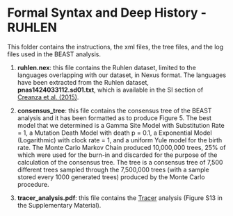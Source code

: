 # Formal Syntax and Deep History - RUHLEN
This folder contains the instructions, the xml files, the tree files, and the log files used in the BEAST analysis.

1. **ruhlen.nex**: this file contains the Ruhlen dataset, limited to the languages overlapping with our dataset, in Nexus format. The languages have been extracted from the Ruhlen dataset, **pnas1424033112.sd01.txt**, which is available in the SI section of [Creanza et al. (2015)](https://www.pnas.org/content/112/5/1265).

2. **consensus_tree**: this file contains the consensus tree of the BEAST analysis and it has been formatted as to produce Figure 5. The best model that we determined is a Gamma Site Model with Substitution Rate = 1, a Mutation Death Model with death p = 0.1, a Exponential Model (Logarithmic) with clock rate = 1, and a uniform Yule model for the birth rate. The Monte Carlo Markov Chain produced 10,000,000 trees, 25% of which were used for the burn-in and discarded for the purpose of the calculation of the consensus tree. The tree is a consensus tree of 7,500 different trees sampled through the 7,500,000 trees (with a sample stored every 1000 generated trees) produced by the Monte Carlo procedure.

3. **tracer_analysis.pdf**: this file contains the [Tracer](https://beast.community/tracer) analysis (Figure S13 in the Supplementary Material).

